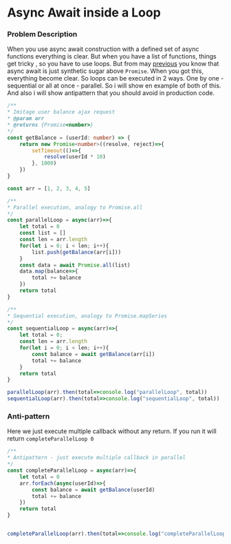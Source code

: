 # Async Await inside a Loop

### Problem Description
When you use async await construction with a defined set of async functions everything is clear. But when you have a list of functions, things get tricky
, so you have to use loops. But from may [previous](https://github.com/dgaydukov/how-to-become-a-senior-js-developer/blob/master/design-and-architecture/async-await-vs-promise.md)
you know that async await is just synthetic sugar above `Promise`. When you got this, everything become clear. 
So loops can be executed in 2 ways. One by one - sequential or all at once - parallel. So i will show en example of both of this.
And also i will show antipattern that you should avoid in production code.


```typescript
/**
* Imitage user balance ajax request
* @param arr
* @returns {Promise<number>}
*/
const getBalance = (userId: number) => {
    return new Promise<number>((resolve, reject)=>{
        setTimeout(()=>{
            resolve(userId * 10)
        }, 1000)
    })
}

const arr = [1, 2, 3, 4, 5]

/**
* Parallel execution, analogy to Promise.all
*/
const parallelLoop = async(arr)=>{
    let total = 0
    const list = []
    const len = arr.length
    for(let i = 0; i < len; i++){
        list.push(getBalance(arr[i]))
    }
    const data = await Promise.all(list)
    data.map(balance=>{
        total += balance
    })
    return total
}

/**
* Sequential execution, analogy to Promise.mapSeries
*/
const sequentialLoop = async(arr)=>{
    let total = 0;
    const len = arr.length
    for(let i = 0; i < len; i++){
        const balance = await getBalance(arr[i])
        total += balance
    }
    return total
}

parallelLoop(arr).then(total=>console.log("parallelLoop", total))
sequentialLoop(arr).then(total=>console.log("sequentialLoop", total))
```


### Anti-pattern

Here we just execute multiple callback without any return. If you run it will return `completeParallelLoop 0`

```typescript
/**
* Antipattern - just execute multiple callback in parallel
*/
const completeParallelLoop = async(arr)=>{
    let total = 0
    arr.forEach(async(userId)=>{
        const balance = await getBalance(userId)
        total += balance
    })
    return total
}


completeParallelLoop(arr).then(total=>console.log("completeParallelLoop", total))
```
